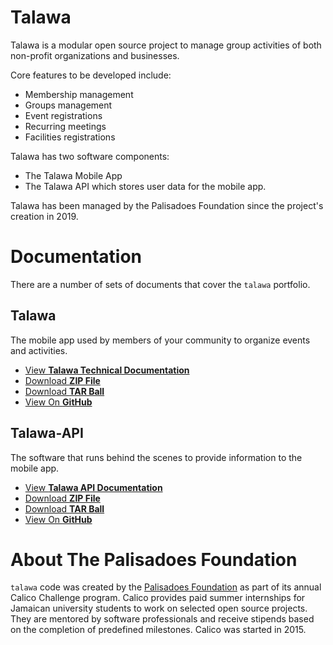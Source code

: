 Talawa
======

Talawa is a modular open source project to manage group activities of both non-profit organizations and businesses.

Core features to be developed include:

- Membership management
- Groups management
- Event registrations
- Recurring meetings
- Facilities registrations

Talawa has two software components:

- The Talawa Mobile App
- The Talawa API which stores user data for the mobile app.

Talawa has been managed by the Palisadoes Foundation since the project's creation in 2019. 

Documentation
=============

There are a number of sets of documents that cover the `talawa`
portfolio.

Talawa
------

The mobile app used by members of your community to organize events and activities.

- [View **Talawa Technical Documentation**](https://talawa.readthedocs.io/)
- [Download **ZIP File**](https://github.com/PalisadoesFoundation/talawa/zipball/master)
- [Download **TAR Ball**](https://github.com/PalisadoesFoundation/talawa/tarball/master)
- [View On **GitHub**](https://github.com/PalisadoesFoundation/talawa)


Talawa-API
----------

The software that runs behind the scenes to provide information to the mobile app. 

- [View **Talawa API Documentation**](https://talawa-api.readthedocs.io/)
- [Download **ZIP File**](https://github.com/PalisadoesFoundation/talawa-api/zipball/master)
- [Download **TAR Ball**](https://github.com/PalisadoesFoundation/talawa-api/tarball/master)
- [View On **GitHub**](https://github.com/PalisadoesFoundation/talawa-api)


About The Palisadoes Foundation
===============================

`talawa` code was created by the 
[Palisadoes Foundation](http://www.palisadoes.org) as part of its annual
Calico Challenge program. Calico provides paid summer internships for
Jamaican university students to work on selected open source projects.
They are mentored by software professionals and receive stipends based
on the completion of predefined milestones. Calico was started in 2015.
